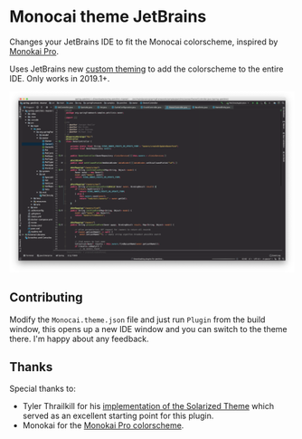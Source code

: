 # Monocai theme JetBrains

Changes your JetBrains IDE to fit the Monocai colorscheme, inspired by [Monokai Pro](monokai.pro).

Uses JetBrains new [custom theming](https://blog.jetbrains.com/idea/2019/03/brighten-up-your-day-add-color-to-intellij-idea/) to add the colorscheme to the entire IDE. Only works in 2019.1+.

![Image showing what Monokai Pro looks like](screenshots/example.png)

## Contributing

Modify the `Monocai.theme.json` file and just run `Plugin` from the build window,
this opens up a new IDE window and you can switch to the theme there.
I'm happy about any feedback.

## Thanks

Special thanks to:

* Tyler Thrailkill for his [implementation of the Solarized 
Theme](https://plugins.jetbrains.com/plugin/12112-solarized-theme) which served as 
an excellent starting point for this plugin.
* Monokai for the [Monokai Pro colorscheme](monokai.pro).

